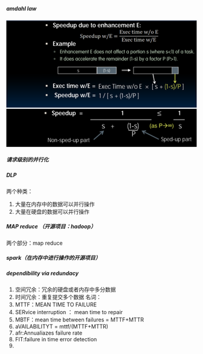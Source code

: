 ##### amdahl law 
![Alt text](image-42.png)
![Alt text](image-41.png) 
##### 请求级别的并行化 
##### DLP 
两个种类：
1. 大量在内存中的数据可以并行操作  
2. 大量在硬盘的数据可以并行操作 
##### MAP reduce （开源项目：hadoop）
两个部分：map reduce 
##### spark（在内存中进行操作的开源项目）
##### dependibility via redundacy 
1. 空间冗余：冗余的硬盘或者内存中多分数据 
2. 时间冗余：重复提交多个数据 
名词： 
1. MTTF：MEAN TIME TO FAILURE 
2. SERvice interruption ： mean time to repair 
3. MBTF：mean time between failures =  MTTF+MTTR 
4. aVAILABILITYT = mttf/(MTTF+MTTR) 
5. afr:Annualiazes failure rate 
6. FIT:failure in time 
error detection 
1. 

